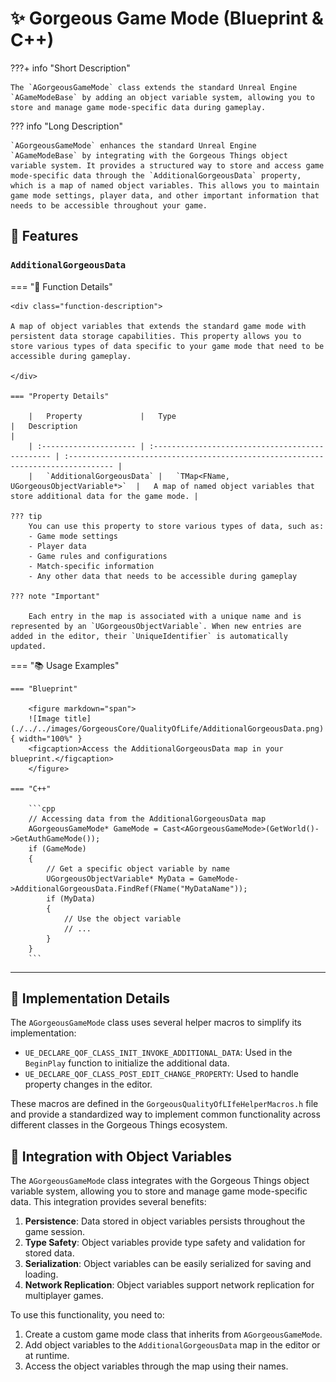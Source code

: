 # ✨ Gorgeous Game Mode (Blueprint & C++)

???+ info "Short Description"

    The `AGorgeousGameMode` class extends the standard Unreal Engine `AGameModeBase` by adding an object variable system, allowing you to store and manage game mode-specific data during gameplay.

??? info "Long Description"

    `AGorgeousGameMode` enhances the standard Unreal Engine `AGameModeBase` by integrating with the Gorgeous Things object variable system. It provides a structured way to store and access game mode-specific data through the `AdditionalGorgeousData` property, which is a map of named object variables. This allows you to maintain game mode settings, player data, and other important information that needs to be accessible throughout your game.

## 🚀 Features

### `AdditionalGorgeousData`
=== "📝 Function Details"

    <div class="function-description">

    A map of object variables that extends the standard game mode with persistent data storage capabilities. This property allows you to store various types of data specific to your game mode that need to be accessible during gameplay.

    </div>

    === "Property Details"

        |   Property             |   Type                                           |   Description                                                                     |
        | :--------------------- | :----------------------------------------------- | :-------------------------------------------------------------------------------- |
        |   `AdditionalGorgeousData` |   `TMap<FName, UGorgeousObjectVariable*>`  |   A map of named object variables that store additional data for the game mode. |

    ??? tip
        You can use this property to store various types of data, such as:
        - Game mode settings
        - Player data
        - Game rules and configurations
        - Match-specific information
        - Any other data that needs to be accessible during gameplay

    ??? note "Important"

        Each entry in the map is associated with a unique name and is represented by an `UGorgeousObjectVariable`. When new entries are added in the editor, their `UniqueIdentifier` is automatically updated.

=== "📚 Usage Examples"

    === "Blueprint"

        <figure markdown="span">
        ![Image title](./../../images/GorgeousCore/QualityOfLife/AdditionalGorgeousData.png){ width="100%" }
        <figcaption>Access the AdditionalGorgeousData map in your blueprint.</figcaption>
        </figure>

    === "C++"

        ```cpp
        // Accessing data from the AdditionalGorgeousData map
        AGorgeousGameMode* GameMode = Cast<AGorgeousGameMode>(GetWorld()->GetAuthGameMode());
        if (GameMode)
        {
            // Get a specific object variable by name
            UGorgeousObjectVariable* MyData = GameMode->AdditionalGorgeousData.FindRef(FName("MyDataName"));
            if (MyData)
            {
                // Use the object variable
                // ...
            }
        }
        ```

---

## 🔧 Implementation Details

The `AGorgeousGameMode` class uses several helper macros to simplify its implementation:

- `UE_DECLARE_QOF_CLASS_INIT_INVOKE_ADDITIONAL_DATA`: Used in the `BeginPlay` function to initialize the additional data.
- `UE_DECLARE_QOF_CLASS_POST_EDIT_CHANGE_PROPERTY`: Used to handle property changes in the editor.

These macros are defined in the `GorgeousQualityOfLIfeHelperMacros.h` file and provide a standardized way to implement common functionality across different classes in the Gorgeous Things ecosystem.

## 🔄 Integration with Object Variables

The `AGorgeousGameMode` class integrates with the Gorgeous Things object variable system, allowing you to store and manage game mode-specific data. This integration provides several benefits:

1. **Persistence**: Data stored in object variables persists throughout the game session.
2. **Type Safety**: Object variables provide type safety and validation for stored data.
3. **Serialization**: Object variables can be easily serialized for saving and loading.
4. **Network Replication**: Object variables support network replication for multiplayer games.

To use this functionality, you need to:

1. Create a custom game mode class that inherits from `AGorgeousGameMode`.
2. Add object variables to the `AdditionalGorgeousData` map in the editor or at runtime.
3. Access the object variables through the map using their names.

<style>
.function-description {
    margin-top: 0.5em;
    font-style: italic;
    color: #555;
}
</style>
